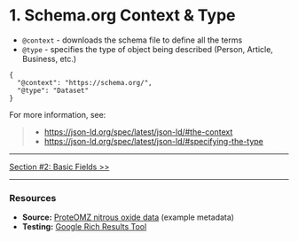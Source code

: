# 1. Schema.org Context & Type

- `@context` - downloads the schema file to define all the terms
- `@type` - specifies the type of object being described (Person, Article, Business, etc.)

```
{
  "@context": "https://schema.org/",
  "@type": "Dataset"
}
```

For more information, see:
> - https://json-ld.org/spec/latest/json-ld/#the-context
> - https://json-ld.org/spec/latest/json-ld/#specifying-the-type

<hr/>

[Section #2: Basic Fields >>](02_basic-fields.md)

<hr/>

### Resources
- **Source:** [ProteOMZ nitrous oxide data](/tutorials/esip-summer-mtg-2022/examples/dataset-01.txt) (example metadata)
- **Testing:** [Google Rich Results Tool](https://search.google.com/test/rich-results)
